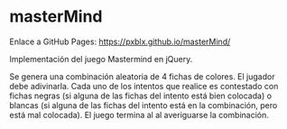 # masterMind

Enlace a GitHub Pages: https://pxblx.github.io/masterMind/

Implementación del juego Mastermind en jQuery.

Se genera una combinación aleatoria de 4 fichas de colores. El jugador debe adivinarla. Cada uno de los intentos que realice es contestado con fichas negras (si alguna de las fichas del intento está bien colocada) o blancas (si alguna de las fichas del intento está en la combinación, pero está mal colocada). El juego termina al al averiguarse la combinación.
